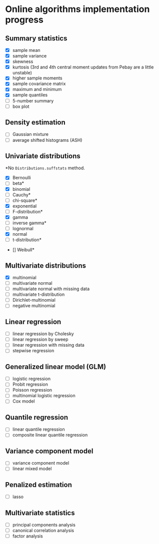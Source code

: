 # Online algorithms implementation progress

## Summary statistics

* [x] sample mean
* [x] sample variance
* [x] skewness
* [x] kurtosis (3rd and 4th central moment updates from Pebay are a little unstable)
* [x] higher sample moments
* [x] sample covariance matrix
* [x] maximum and minimum
* [x] sample quantiles
* [ ] 5-number summary
* [ ] box plot

## Density estimation

* [ ] Gaussian mixture
* [ ] average shifted histograms (ASH)

## Univariate distributions

 *No `Distributions.suffstats` method.

* [x] Bernoulli
* [ ] beta*
* [x] binomial
* [ ] Cauchy*
* [ ] chi-square*
* [x] exponential
* [ ] F-distribution*
* [x] gamma
* [ ] inverse gamma*
* [ ] lognormal
* [x] normal
* [ ] t-distribution*
* [] Weibull*

## Multivariate distributions

* [x] multinomial
* [ ] multivariate normal
* [ ] multivariate normal with missing data
* [ ] multivariate t-distribution
* [ ] Dirichlet-multinomial
* [ ] negative multinomial

## Linear regression

* [ ] linear regression by Cholesky
* [ ] linear regression by sweep
* [ ] linear regression with missing data
* [ ] stepwise regression

## Generalized linear model (GLM)

* [ ] logistic regression
* [ ] Probit regression
* [ ] Poisson regression
* [ ] multinomial logistic regression
* [ ] Cox model

## Quantile regression

* [ ] linear quantile regression
* [ ] composite linear quantile regression

## Variance component model

* [ ] variance component model
* [ ] linear mixed model

## Penalized estimation

* [ ] lasso

## Multivariate statistics

* [ ] principal components analysis
* [ ] canonical correlation analysis
* [ ] factor analysis
